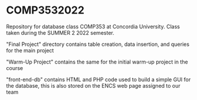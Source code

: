 # COMP3532022
Repository for database class COMP353 at Concordia University.
Class taken during the SUMMER 2 2022 semester.

"Final Project" directory contains table creation, data insertion, and queries for the main project

"Warm-Up Project" contains the same for the initial warm-up project in the course

"front-end-db" contains HTML and PHP code used to build a simple GUI for the database, this is also stored on the ENCS web page assigned to our team
